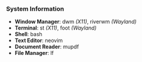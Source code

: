 ### System Information
- **Window Manager**: dwm *(X11)*, riverwm *(Wayland)*
- **Terminal**: st *(X11)*, foot *(Wayland)*
- **Shell**: bash
- **Text Editor**: neovim
- **Document Reader**: mupdf
- **File Manager**: lf
